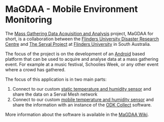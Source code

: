 # MaGDAA - Mobile Environment Monitoring #

The [Mass Gathering Data Acquisition and Analysis][magdaa] project, MaGDAA for short, is a collaboration between the [Flinders University Disaster Research Centre][fudrc] and [The Serval Project][sp] at [Flinders University][fusa] in South Australia.

The focus of the project is on the development of an [Android][android] based platform that can be used to acquire and analyse data at a mass gathering event. For example at a music festival, Schoolies Week, or any other event where a crowd has gathered.

The focus of this application is in two main parts:

1. Connect to our custom [static temperature and humidity sensor][static] and share the data on a Serval Mesh network
2. Connect to our custom [mobile temperature and humidity sensor][mobile] and share the information with an instance of the [ODK Collect][odk] software.

More information about the software is available in the [MaGDAA Wiki][wiki].

[magdaa]: http://magdaaproject.org/
[fudrc]: http://www.flinders.edu.au/nursing/research/flinders-university-disaster-research-centre/
[sp]: http://servalproject.org/
[fusa]: http://www.flinders.edu.au/
[android]: http://www.android.com/
[static]: http://wiki.magdaaproject.org/hardware:statictemphum
[mobile]: http://wiki.magdaaproject.org/hardware:mobiletemphum
[odk]: http://opendatakit.org/use/collect/
[wiki]: http://wiki.magdaaproject.org/software:mem
